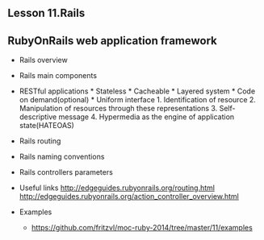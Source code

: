 Lesson 11.Rails
------------------

RubyOnRails web application framework
---------------

* Rails overview
* Rails main components
* RESTful applications
      * Stateless
      * Cacheable
      * Layered system
      * Code on demand(optional)
      * Uniform interface
        1. Identification of resource
        2. Manipulation of resources through these representations
        3. Self-descriptive message
        4. Hypermedia as the engine of application state(HATEOAS)
* Rails routing
* Rails naming conventions
* Rails controllers parameters

* Useful links
    http://edgeguides.rubyonrails.org/routing.html
    http://edgeguides.rubyonrails.org/action_controller_overview.html

* Examples
  * https://github.com/fritzvl/moc-ruby-2014/tree/master/11/examples

